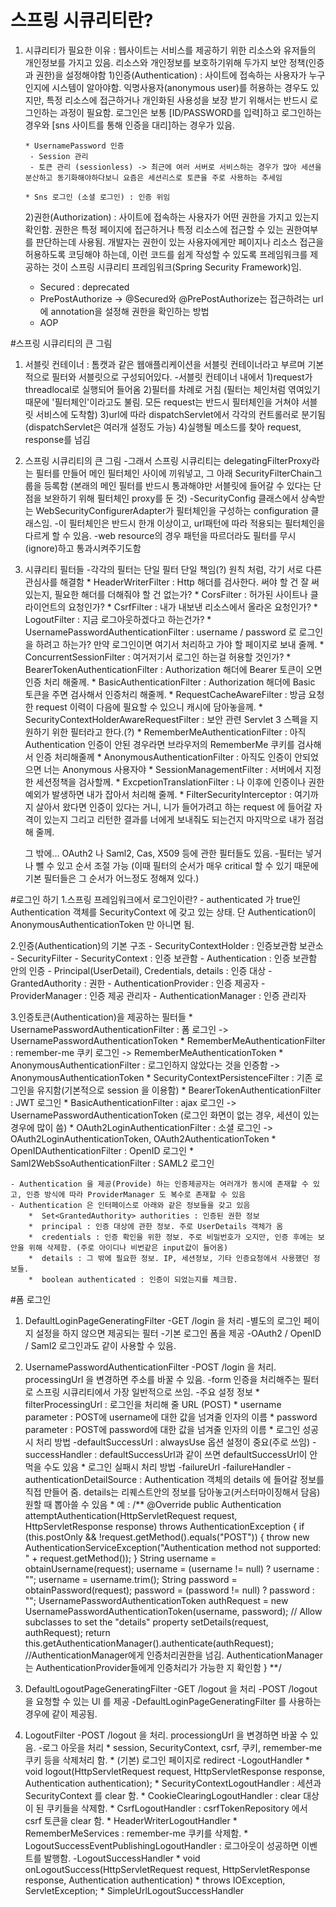 # 스프링 시큐리티란? 
1. 시큐리티가 필요한 이유 : 
웹사이트는 서비스를 제공하기 위한 리소스와 유저들의 개인정보를 가지고 있음. 리소스와 개인정보를 보호하기위해 두가지 보안 정책(인증과 권한)을 설정해야함 
    1)인증(Authentication) : 사이트에 접속하는 사용자가 누구인지에 시스템이 알아야함. 익명사용자(anonymous user)를 허용하는 경우도 있지만, 특정 리소스에 접근하거나 개인화된 사용성을 보장 받기 위해서는 반드시 로그인하는 과정이 필요함.
    로그인은 보통 [ID/PASSWORD를 입력]하고 로그인하는 경우와 [sns 사이트를 통해 인증을 대리]하는 경우가 있음.
                                   
       * UsernamePassword 인증
        - Session 관리
        - 토큰 관리 (sessionless) -> 최근에 여러 서버로 서비스하는 경우가 많아 세션을 분산하고 동기화해야하다보니 요즘은 세션리스로 토큰을 주로 사용하는 추세임 
       
       * Sns 로그인 (소셜 로그인) : 인증 위임
    
    2)권한(Authorization) : 사이트에 접속하는 사용자가 어떤 권한을 가지고 있는지 확인함. 
    권한은 특정 페이지에 접근하거나 특정 리소스에 접근할 수 있는 권한여부를 판단하는데 사용됨. 개발자는 권한이 있는 사용자에게만 페이지나 리소스 접근을 허용하도록 코딩해야 하는데, 이런 코드를 쉽게 작성할 수 있도록 프레임워크를 제공하는 것이 스프링 시큐리티 프레임워크(Spring Security Framework)임.
                                              
      * Secured : deprecated
      * PrePostAuthorize -> @Secured와 @PrePostAuthorize는 접근하려는 url에 annotation을 설정해 권한을 확인하는 방법
      * AOP

#스프링 시큐리티의 큰 그림 
1. 서블릿 컨테이너 : 톰캣과 같은 웹애플리케이션을 서블릿 컨테이너라고 부르며 기본적으로 필터와 서블릿으로 구성되어있다. 
   -서블릿 컨테이너 내에서 
    1)request가 threadlocal로 실행되어 들어옴
    2)필터를 차례로 거침 (필터는 체인처럼 엮여있기 때문에 '필터체인'이라고도 불림. 모든 request는 반드시 필터체인을 거쳐야 서블릿 서비스에 도착함)
    3)url에 따라 dispatchServlet에서 각각의 컨트롤러로 분기됨 (dispatchServlet은 여러개 설정도 가능)
    4)실행될 메소드를 찾아 request, response를 넘김
   
2.  스프링 시큐리티의 큰 그림 
    -그래서 스프링 시큐리티는 delegatingFilterProxy라는 필터를 만들어 메인 필터체인 사이에 끼워넣고, 그 아래 SecurityFilterChain그룹을 등록함 
    (본래의 메인 필터를 반드시 통과해야만 서블릿에 들어갈 수 있다는 단점을 보완하기 위해 필터체인 proxy를 둔 것)
    -SecurityConfig 클래스에서 상속받는 WebSecurityConfigurerAdapter가 필터체인을 구성하는 configuration 클래스임. 
    -이 필터체인은 반드시 한개 이상이고, url패턴에 따라 적용되는 필터체인을 다르게 할 수 있음.
    -web resource의 경우 패턴을 따르더라도 필터를 무시(ignore)하고 통과시켜주기도함 
    
3. 시큐리티 필터들 
    -각각의 필터는 단일 필터 단일 책임(?) 원칙 처럼, 각기 서로 다른 관심사를 해결함
        * HeaderWriterFilter : Http 해더를 검사한다. 써야 할 건 잘 써있는지, 필요한 해더를 더해줘야 할 건 없는가?
        * CorsFilter : 허가된 사이트나 클라이언트의 요청인가?
        * CsrfFilter : 내가 내보낸 리소스에서 올라온 요청인가?
        * LogoutFilter : 지금 로그아웃하겠다고 하는건가?
        * UsernamePasswordAuthenticationFilter : username / password 로 로그인을 하려고 하는가? 만약 로그인이면 여기서 처리하고 가야 할 페이지로 보내 줄께.
        * ConcurrentSessionFilter : 여거저기서 로그인 하는걸 허용할 것인가?
        * BearerTokenAuthenticationFilter : Authorization 해더에 Bearer 토큰이 오면 인증 처리 해줄께.
        * BasicAuthenticationFilter : Authorization 해더에 Basic 토큰을 주면 검사해서 인증처리 해줄께.
        * RequestCacheAwareFilter : 방금 요청한 request 이력이 다음에 필요할 수 있으니 캐시에 담아놓을께.
        * SecurityContextHolderAwareRequestFilter : 보안 관련 Servlet 3 스펙을 지원하기 위한 필터라고 한다.(?)
        * RememberMeAuthenticationFilter : 아직 Authentication 인증이 안된 경우라면 브라우저의 RememberMe 쿠키를 검사해서 인증 처리해줄께
        * AnonymousAuthenticationFilter : 아직도 인증이 안되었으면 너는 Anonymous 사용자야
        * SessionManagementFilter : 서버에서 지정한 세션정책을 검사할께.
        * ExcpetionTranslationFilter : 나 이후에 인증이나 권한 예외가 발생하면 내가 잡아서 처리해 줄께.
        * FilterSecurityInterceptor : 여기까지 살아서 왔다면 인증이 있다는 거니, 니가 들어가려고 하는 request 에 들어갈 자격이 있는지 그리고 리턴한 결과를 너에게 보내줘도 되는건지 마지막으로 내가 점검해 줄께.
    
    그 밖에... OAuth2 나 Saml2, Cas, X509 등에 관한 필터들도 있음.
    -필터는 넣거나 뺄 수 있고 순서 조절 가능 (이때 필터의 순서가 매우 critical 할 수 있기 때문에 기본 필터들은 그 순서가 어느정도 정해져 있다.)

#로그인 하기 
1.스프링 프레임워크에서 로그인이란? 
    - authenticated 가 true인 Authentication 객체를 SecurityContext 에 갖고 있는 상태. 단 Authentication이 AnonymousAuthenticationToken 만 아니면 됨.

2.인증(Authentication)의 기본 구조 
    - SecurityContextHolder : 인증보관함 보관소  
        - SecurityFilter 
        - SecurityContext : 인증 보관함
            - Authentication : 인증 보관함 안의 인증 
            - Principal(UserDetail), Credentials, details : 인증 대상
            - GrantedAuthority : 권한 
        - AuthenticationProvider : 인증 제공자 
            - ProviderManager : 인증 제공 관리자 
            - AuthenticationManager : 인증 관리자 
            
3.인증토큰(Authentication)을 제공하는 필터들
    * UsernamePasswordAuthenticationFilter : 폼 로그인 -> UsernamePasswordAuthenticationToken
    * RememberMeAuthenticationFilter : remember-me 쿠키 로그인 -> RememberMeAuthenticationToken
    * AnonymousAuthenticationFilter : 로그인하지 않았다는 것을 인증함 -> AnonymousAuthenticationToken
    * SecurityContextPersistenceFilter : 기존 로그인을 유지함(기본적으로 session 을 이용함)
    * BearerTokenAuthenticationFilter : JWT 로그인
    * BasicAuthenticationFilter : ajax 로그인 -> UsernamePasswordAuthenticationToken (로그인 화면이 없는 경우, 세션이 있는 경우에 많이 씀)
    * OAuth2LoginAuthenticationFilter : 소셜 로그인 -> OAuth2LoginAuthenticationToken, OAuth2AuthenticationToken
    * OpenIDAuthenticationFilter : OpenID 로그인
    * Saml2WebSsoAuthenticationFilter : SAML2 로그인
 
    - Authentication 을 제공(Provide) 하는 인증제공자는 여러개가 동시에 존재할 수 있고, 인증 방식에 따라 ProviderManager 도 복수로 존재할 수 있음
    - Authentication 은 인터페이스로 아래와 같은 정보들을 갖고 있음
        *  Set<GrantedAuthority> authorities : 인증된 권한 정보
        *  principal : 인증 대상에 관한 정보. 주로 UserDetails 객체가 옴
        *  credentials : 인증 확인을 위한 정보. 주로 비밀번호가 오지만, 인증 후에는 보안을 위해 삭제함. (주로 아이디나 비번같은 input값이 들어옴)
        *  details : 그 밖에 필요한 정보. IP, 세션정보, 기타 인증요청에서 사용했던 정보들.
        *  boolean authenticated : 인증이 되었는지를 체크함.           
    
#폼 로그인
1. DefaultLoginPageGeneratingFilter
    -GET /login 을 처리
    -별도의 로그인 페이지 설정을 하지 않으면 제공되는 필터
    -기본 로그인 폼을 제공
    -OAuth2 / OpenID / Saml2 로그인과도 같이 사용할 수 있음.

2. UsernamePasswordAuthenticationFilter
    -POST /login 을 처리. processingUrl 을 변경하면 주소를 바꿀 수 있음.
    -form 인증을 처리해주는 필터로 스프링 시큐리티에서 가장 일반적으로 쓰임.
    -주요 설정 정보
        * filterProcessingUrl : 로그인을 처리해 줄 URL (POST)
        * username parameter : POST에 username에 대한 값을 넘겨줄 인자의 이름
        * password parameter : POST에 password에 대한 값을 넘겨줄 인자의 이름
        * 로그인 성공시 처리 방법
            -defaultSuccessUrl : alwaysUse 옵션 설정이 중요(주로 쓰임)
            -successHandler : defaultSuccessUrl과 같이 쓰면 defaultSuccessUrl이 안먹을 수도 있음 
        * 로그인 실패시 처리 방법
            -failureUrl
            -failureHandler
    -authenticationDetailSource : Authentication 객체의 details 에 들어갈 정보를 직접 만들어 줌. details는 리퀘스트안의 정보를 담아놓고(커스터마이징해서 담음) 원할 때 뽑아쓸 수 있음 
        * 예 :
        /** @Override
        public Authentication attemptAuthentication(HttpServletRequest request, HttpServletResponse response)
        		throws AuthenticationException {
        	if (this.postOnly && !request.getMethod().equals("POST")) {
        		throw new AuthenticationServiceException("Authentication method not supported: " + request.getMethod());
        	}
        	String username = obtainUsername(request);
        	username = (username != null) ? username : "";
        	username = username.trim();
        	String password = obtainPassword(request);
        	password = (password != null) ? password : "";
        	UsernamePasswordAuthenticationToken authRequest = new UsernamePasswordAuthenticationToken(username, password);
        	// Allow subclasses to set the "details" property
        	setDetails(request, authRequest);
        	return this.getAuthenticationManager().authenticate(authRequest); //AuthenticationManager에게 인증처리권한을 넘김. AuthenticationManager는 AuthenticationProvider들에게 인증처리가 가능한 지 확인함 
        }
        **/
        
3. DefaultLogoutPageGeneratingFilter
    -GET /logout 을 처리
    -POST /logout 을 요청할 수 있는 UI 를 제공
    -DefaultLoginPageGeneratingFilter 를 사용하는 경우에 같이 제공됨.


4. LogoutFilter
    -POST /logout 을 처리. processiongUrl 을 변경하면 바꿀 수 있음.
    -로그 아웃을 처리
        * session, SecurityContext, csrf, 쿠키, remember-me 쿠키 등을 삭제처리 함.
        * (기본) 로그인 페이지로 redirect
    -LogoutHandler
        * void logout(HttpServletRequest request, HttpServletResponse response, Authentication authentication);
        * SecurityContextLogoutHandler : 세션과 SecurityContext 를 clear 함.
        * CookieClearingLogoutHandler : clear 대상이 된 쿠키들을 삭제함.
        * CsrfLogoutHandler : csrfTokenRepository 에서 csrf 토큰을 clear 함.
        * HeaderWriterLogoutHandler
        * RememberMeServices : remember-me 쿠키를 삭제함.
        * LogoutSuccessEventPublishingLogoutHandler : 로그아웃이 성공하면 이벤트를 발행함.
    -LogoutSuccessHandler
        * void onLogoutSuccess(HttpServletRequest request, HttpServletResponse response, Authentication authentication)
        * throws IOException, ServletException;
        * SimpleUrlLogoutSuccessHandler